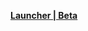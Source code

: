 **[Launcher | Beta](https://autopatchcn.yuanshen.com/client_app/download/beta_launcher/20220103113657_LpravAF1WwODeiiD/YuanShen.exe)**
